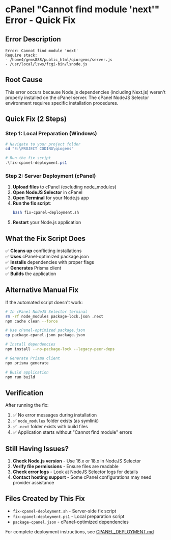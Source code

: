 # cPanel "Cannot find module 'next'" Error - Quick Fix

## Error Description
```
Error: Cannot find module 'next'
Require stack:
- /home4/gems888/public_html/qiorgems/server.js
- /usr/local/lsws/fcgi-bin/lsnode.js
```

## Root Cause
This error occurs because Node.js dependencies (including Next.js) weren't properly installed on the cPanel server. The cPanel NodeJS Selector environment requires specific installation procedures.

## Quick Fix (2 Steps)

### Step 1: Local Preparation (Windows)
```powershell
# Navigate to your project folder
cd "E:\PROJECT CODING\qiogems"

# Run the fix script
.\fix-cpanel-deployment.ps1
```

### Step 2: Server Deployment (cPanel)
1. **Upload files** to cPanel (excluding node_modules)
2. **Open NodeJS Selector** in cPanel
3. **Open Terminal** for your Node.js app
4. **Run the fix script**:
   ```bash
   bash fix-cpanel-deployment.sh
   ```
5. **Restart** your Node.js application

## What the Fix Script Does

✅ **Cleans up** conflicting installations  
✅ **Uses** cPanel-optimized package.json  
✅ **Installs** dependencies with proper flags  
✅ **Generates** Prisma client  
✅ **Builds** the application  

## Alternative Manual Fix

If the automated script doesn't work:

```bash
# In cPanel NodeJS Selector terminal
rm -rf node_modules package-lock.json .next
npm cache clean --force

# Use cPanel-optimized package.json
cp package-cpanel.json package.json

# Install dependencies
npm install --no-package-lock --legacy-peer-deps

# Generate Prisma client
npx prisma generate

# Build application
npm run build
```

## Verification

After running the fix:
1. ✅ No error messages during installation
2. ✅ `node_modules` folder exists (as symlink)
3. ✅ `.next` folder exists with build files
4. ✅ Application starts without "Cannot find module" errors

## Still Having Issues?

1. **Check Node.js version** - Use 16.x or 18.x in NodeJS Selector
2. **Verify file permissions** - Ensure files are readable
3. **Check error logs** - Look at NodeJS Selector logs for details
4. **Contact hosting support** - Some cPanel configurations may need provider assistance

## Files Created by This Fix

- `fix-cpanel-deployment.sh` - Server-side fix script
- `fix-cpanel-deployment.ps1` - Local preparation script
- `package-cpanel.json` - cPanel-optimized dependencies

For complete deployment instructions, see [CPANEL_DEPLOYMENT.md](./CPANEL_DEPLOYMENT.md)